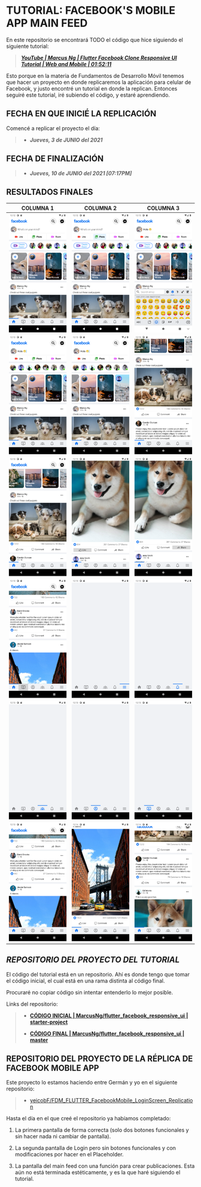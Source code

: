 # **TUTORIAL: FACEBOOK'S MOBILE APP MAIN FEED**

En este repositorio se encontrará TODO el código que hice siguiendo el siguiente
tutorial:

> [***YouTube | Marcus Ng | Flutter Facebook Clone Responsive UI Tutorial | Web and Mobile | 01:52:11***](https://www.youtube.com/watch?v=HvLb5gdUfDE&ab_channel=MarcusNg "YouTube | Marcus Ng | Flutter Facebook Clone Responsive UI Tutorial | Web and Mobile | 01:52:11")

Esto porque en la materia de Fundamentos de Desarrollo Móvil tenemos que hacer
un proyecto en donde replicaremos la aplicación para celular de Facebook, y
justo encontré un tutorial en donde la replican. Entonces seguiré este tutorial,
iré subiendo el código, y estaré aprendiendo.

## FECHA EN QUE INICIÉ LA REPLICACIÓN

Comencé a replicar el proyecto el día:

> - ***Jueves, 3 de JUNIO del 2021***

## FECHA DE FINALIZACIÓN

> - ***Jueves, 10 de JUNIO del 2021 [07:17PM]***

## RESULTADOS FINALES

| COLUMNA 1 | COLUMNA 2 | COLUMNA 3 |
| :-------: | :-------: | :-------: |
| ![Pantalla final #1] | ![Pantalla final #2] | ![Pantalla final #3] |
| ![Pantalla final #4] | ![Pantalla final #5] | ![Pantalla final #6] |
| ![Pantalla final #7] | ![Pantalla final #8] | ![Pantalla final #9] |
| ![Pantalla final #10] | ![Pantalla final #11] | ![Pantalla final #12] |
| ![Pantalla final #13] | ![Pantalla final #14] | ![Pantalla final #15] |
| ![Pantalla final #16] | ![Pantalla final #17] | ![Pantalla final #18] |

[Pantalla final #1]: <VISUAL_PROGRESS/Pixel%203%20-%20Android%2011/RESULTADO%20FINAL/1.png> "Pantalla final #1"

[Pantalla final #2]: <VISUAL_PROGRESS/Pixel%203%20-%20Android%2011/RESULTADO%20FINAL/2.png> "Pantalla final #1"

[Pantalla final #3]: <VISUAL_PROGRESS/Pixel%203%20-%20Android%2011/RESULTADO%20FINAL/3.png> "Pantalla final #3"

[Pantalla final #4]: <VISUAL_PROGRESS/Pixel%203%20-%20Android%2011/RESULTADO%20FINAL/4.png> "Pantalla final #4"

[Pantalla final #5]: <VISUAL_PROGRESS/Pixel%203%20-%20Android%2011/RESULTADO%20FINAL/5.png> "Pantalla final #5"

[Pantalla final #6]: <VISUAL_PROGRESS/Pixel%203%20-%20Android%2011/RESULTADO%20FINAL/6.png> "Pantalla final #6"

[Pantalla final #7]: <VISUAL_PROGRESS/Pixel%203%20-%20Android%2011/RESULTADO%20FINAL/7.png> "Pantalla final #7"

[Pantalla final #8]: <VISUAL_PROGRESS/Pixel%203%20-%20Android%2011/RESULTADO%20FINAL/8.png> "Pantalla final #8"

[Pantalla final #9]: <VISUAL_PROGRESS/Pixel%203%20-%20Android%2011/RESULTADO%20FINAL/9.png> "Pantalla final #9"

[Pantalla final #10]: <VISUAL_PROGRESS/Pixel%203%20-%20Android%2011/RESULTADO%20FINAL/10.png> "Pantalla final #10"

[Pantalla final #11]: <VISUAL_PROGRESS/Pixel%203%20-%20Android%2011/RESULTADO%20FINAL/11.png> "Pantalla final #11"

[Pantalla final #12]: <VISUAL_PROGRESS/Pixel%203%20-%20Android%2011/RESULTADO%20FINAL/12.png> "Pantalla final #12"

[Pantalla final #13]: <VISUAL_PROGRESS/Pixel%203%20-%20Android%2011/RESULTADO%20FINAL/13.png> "Pantalla final #13"

[Pantalla final #14]: <VISUAL_PROGRESS/Pixel%203%20-%20Android%2011/RESULTADO%20FINAL/14.png> "Pantalla final #14"

[Pantalla final #15]: <VISUAL_PROGRESS/Pixel%203%20-%20Android%2011/RESULTADO%20FINAL/15.png> "Pantalla final #15"

[Pantalla final #16]: <VISUAL_PROGRESS/Pixel%203%20-%20Android%2011/RESULTADO%20FINAL/16.png> "Pantalla final #16"

[Pantalla final #17]: <VISUAL_PROGRESS/Pixel%203%20-%20Android%2011/RESULTADO%20FINAL/17.png> "Pantalla final #17"

[Pantalla final #18]: <VISUAL_PROGRESS/Pixel%203%20-%20Android%2011/RESULTADO%20FINAL/18.png> "Pantalla final #18"

## ***REPOSITORIO DEL PROYECTO DEL TUTORIAL***

El código del tutorial está en un repositorio. Ahí es donde tengo que tomar el
código inicial, el cual está en una rama distinta al código final.

Procuraré no copiar código sin intentar entenderlo lo mejor posible.

Links del repositorio:

> - [**CÓDIGO INICIAL | MarcusNg/flutter_facebook_responsive_ui | starter-project**](https://github.com/MarcusNg/flutter_facebook_responsive_ui/tree/starter-project "CÓDIGO INICIAL | MarcusNg/flutter_facebook_responsive_ui")
>
> - [**CÓDIGO FINAL | MarcusNg/flutter_facebook_responsive_ui | master**](https://github.com/MarcusNg/flutter_facebook_responsive_ui/tree/master "CÓDIGO FINAL | MarcusNg/flutter_facebook_responsive_ui | master")

## REPOSITORIO DEL PROYECTO DE LA RÉPLICA DE FACEBOOK MOBILE APP

Este proyecto lo estamos haciendo entre Germán y yo en el siguiente repositorio:

> - [yeicobF/FDM_FLUTTER_FacebookMobile_LoginScreen_Replication](https://github.com/yeicobF/FDM_FLUTTER_FacebookMobile_LoginScreen_Replication "yeicobF/FDM_FLUTTER_FacebookMobile_LoginScreen_Replication")

Hasta el día en el que creé el repositorio ya habíamos completado:

1. La primera pantalla de forma correcta (solo dos botones funcionales y sin
   hacer nada ni cambiar de pantalla).

2. La segunda pantalla de Login pero sin botones funcionales y con
   modificaciones por hacer en el Placeholder.

3. La pantalla del main feed con una función para crear publicaciones. Esta aún
   no está terminada estéticamente, y es la que haré siguiendo el tutorial.
